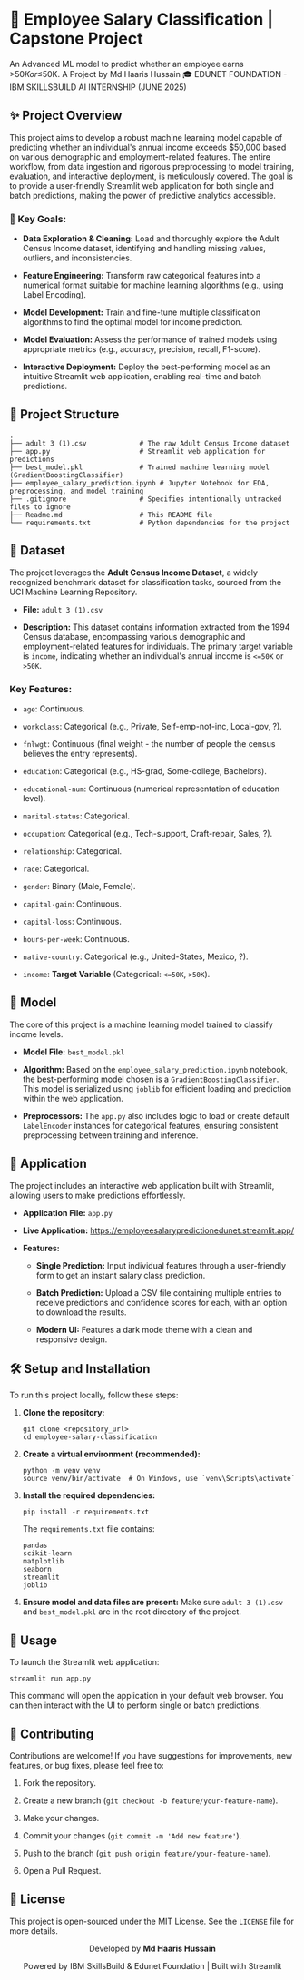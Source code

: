 💼 Employee Salary Classification | Capstone Project
====================================================

An Advanced ML model to predict whether an employee earns >$50K or ≤$50K. A Project by Md Haaris Hussain 🎓 EDUNET FOUNDATION - IBM SKILLSBUILD AI INTERNSHIP (JUNE 2025)

✨ Project Overview
------------------

This project aims to develop a robust machine learning model capable of predicting whether an individual's annual income exceeds $50,000 based on various demographic and employment-related features. The entire workflow, from data ingestion and rigorous preprocessing to model training, evaluation, and interactive deployment, is meticulously covered. The goal is to provide a user-friendly Streamlit web application for both single and batch predictions, making the power of predictive analytics accessible.

### 🎯 Key Goals:

-   **Data Exploration & Cleaning:** Load and thoroughly explore the Adult Census Income dataset, identifying and handling missing values, outliers, and inconsistencies.

-   **Feature Engineering:** Transform raw categorical features into a numerical format suitable for machine learning algorithms (e.g., using Label Encoding).

-   **Model Development:** Train and fine-tune multiple classification algorithms to find the optimal model for income prediction.

-   **Model Evaluation:** Assess the performance of trained models using appropriate metrics (e.g., accuracy, precision, recall, F1-score).

-   **Interactive Deployment:** Deploy the best-performing model as an intuitive Streamlit web application, enabling real-time and batch predictions.

📁 Project Structure
--------------------

```
.
├── adult 3 (1).csv             # The raw Adult Census Income dataset
├── app.py                      # Streamlit web application for predictions
├── best_model.pkl              # Trained machine learning model (GradientBoostingClassifier)
├── employee_salary_prediction.ipynb # Jupyter Notebook for EDA, preprocessing, and model training
├── .gitignore                  # Specifies intentionally untracked files to ignore
├── Readme.md                   # This README file
└── requirements.txt            # Python dependencies for the project

```

💾 Dataset
----------

The project leverages the **Adult Census Income Dataset**, a widely recognized benchmark dataset for classification tasks, sourced from the UCI Machine Learning Repository.

-   **File:**  `adult 3 (1).csv`

-   **Description:** This dataset contains information extracted from the 1994 Census database, encompassing various demographic and employment-related features for individuals. The primary target variable is `income`, indicating whether an individual's annual income is `<=50K` or `>50K`.

### Key Features:

-   `age`: Continuous.

-   `workclass`: Categorical (e.g., Private, Self-emp-not-inc, Local-gov, ?).

-   `fnlwgt`: Continuous (final weight - the number of people the census believes the entry represents).

-   `education`: Categorical (e.g., HS-grad, Some-college, Bachelors).

-   `educational-num`: Continuous (numerical representation of education level).

-   `marital-status`: Categorical.

-   `occupation`: Categorical (e.g., Tech-support, Craft-repair, Sales, ?).

-   `relationship`: Categorical.

-   `race`: Categorical.

-   `gender`: Binary (Male, Female).

-   `capital-gain`: Continuous.

-   `capital-loss`: Continuous.

-   `hours-per-week`: Continuous.

-   `native-country`: Categorical (e.g., United-States, Mexico, ?).

-   `income`: **Target Variable** (Categorical: `<=50K`, `>50K`).

🧠 Model
--------

The core of this project is a machine learning model trained to classify income levels.

-   **Model File:**  `best_model.pkl`

-   **Algorithm:** Based on the `employee_salary_prediction.ipynb` notebook, the best-performing model chosen is a `GradientBoostingClassifier`. This model is serialized using `joblib` for efficient loading and prediction within the web application.

-   **Preprocessors:** The `app.py` also includes logic to load or create default `LabelEncoder` instances for categorical features, ensuring consistent preprocessing between training and inference.

🚀 Application
--------------

The project includes an interactive web application built with Streamlit, allowing users to make predictions effortlessly.

-   **Application File:**  `app.py`

-   **Live Application:**  <https://employeesalarypredictionedunet.streamlit.app/>

-   **Features:**

    -   **Single Prediction:** Input individual features through a user-friendly form to get an instant salary class prediction.

    -   **Batch Prediction:** Upload a CSV file containing multiple entries to receive predictions and confidence scores for each, with an option to download the results.

    -   **Modern UI:** Features a dark mode theme with a clean and responsive design.

🛠️ Setup and Installation
--------------------------

To run this project locally, follow these steps:

1.  **Clone the repository:**

    ```
    git clone <repository_url>
    cd employee-salary-classification

    ```

2.  **Create a virtual environment (recommended):**

    ```
    python -m venv venv
    source venv/bin/activate  # On Windows, use `venv\Scripts\activate`

    ```

3.  **Install the required dependencies:**

    ```
    pip install -r requirements.txt

    ```

    The `requirements.txt` file contains:

    ```
    pandas
    scikit-learn
    matplotlib
    seaborn
    streamlit
    joblib

    ```

4.  **Ensure model and data files are present:** Make sure `adult 3 (1).csv` and `best_model.pkl` are in the root directory of the project.

🏃 Usage
--------

To launch the Streamlit web application:

```
streamlit run app.py

```

This command will open the application in your default web browser. You can then interact with the UI to perform single or batch predictions.

🤝 Contributing
---------------

Contributions are welcome! If you have suggestions for improvements, new features, or bug fixes, please feel free to:

1.  Fork the repository.

2.  Create a new branch (`git checkout -b feature/your-feature-name`).

3.  Make your changes.

4.  Commit your changes (`git commit -m 'Add new feature'`).

5.  Push to the branch (`git push origin feature/your-feature-name`).

6.  Open a Pull Request.

📄 License
----------

This project is open-sourced under the MIT License. See the `LICENSE` file for more details.

<p align="center">Developed by <strong>Md Haaris Hussain</strong></p> <p align="center">Powered by IBM SkillsBuild & Edunet Foundation | Built with Streamlit</p>